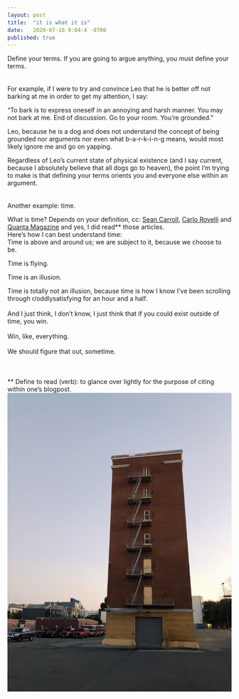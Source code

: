 ```yaml
---
layout: post
title:  "it is what it is"
date:   2020-07-16 9:04:4 -0700
published: true
---
```


Define your terms. If you are going to argue anything, you must define your terms.
<br />
<br />
<br />
For example, if I were to try and convince Leo that he is better off not barking at me in order to get my attention, I say: 

“To bark is to express oneself in an annoying and harsh manner. You may not bark at me. End of discussion. Go to your room. You’re grounded.” 

Leo, because he is a dog and does not understand the concept of being grounded nor arguments nor even what b-a-r-k-i-n-g means, would most likely ignore me and go on yapping.

Regardless of Leo’s current state of physical existence (and I say current, because I absolutely believe that all dogs go to heaven), the point I’m trying to make is that defining your terms orients you and everyone else within an argument. 
<br />
<br />
<br />
Another example: time.

What is time? Depends on your definition, cc: [Sean Carroll](https://www.wired.com/2010/02/what-is-time/), [Carlo Rovelli](https://www.nature.com/articles/d41586-018-04558-7) and [Quanta Magazine](https://www.quantamagazine.org/what-is-time-a-history-of-physics-biology-clocks-and-culture-20200504/) and yes, I did read** those articles. 
<br />
Here’s how I can best understand time: 
<br />
Time is above and around us; we are subject to it, because we choose to be.

Time is flying.

Time is an illusion.

Time is totally not an illusion, because time is how I know I’ve been scrolling through r/oddlysatisfying for an hour and a half. 
<br />
<br />
And I just think, I don’t know, I just think that if you could exist outside of time, you win. 
<br />
<br />
Win, like, everything.
<br />
<br />
We should figure that out, sometime.
<br />
<br />
<br />
<br />
** Define to read (verb): to glance over lightly for the purpose of citing within one’s blogpost.
![ItIsWhatItIs](/assets/images/ItIsWhatItIs.JPG)
